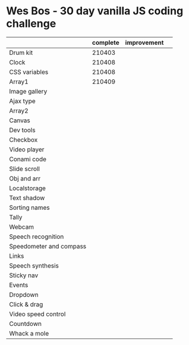 # Wes Bos - 30 day vanilla JS coding challenge

|                         | complete | improvement |      |
| ----------------------- | -------- | ----------- | ---- |
| Drum kit                | 210403   |             |      |
| Clock                   | 210408   |             |      |
| CSS variables           | 210408   |             |      |
| Array1                  | 210409   |             |      |
| Image gallery           |          |             |      |
| Ajax type               |          |             |      |
| Array2                  |          |             |      |
| Canvas                  |          |             |      |
| Dev tools               |          |             |      |
| Checkbox                |          |             |      |
| Video player            |          |             |      |
| Conami code             |          |             |      |
| Slide scroll            |          |             |      |
| Obj and arr             |          |             |      |
| Localstorage            |          |             |      |
| Text shadow             |          |             |      |
| Sorting names           |          |             |      |
| Tally                   |          |             |      |
| Webcam                  |          |             |      |
| Speech recognition      |          |             |      |
| Speedometer and compass |          |             |      |
| Links                   |          |             |      |
| Speech synthesis        |          |             |      |
| Sticky nav              |          |             |      |
| Events                  |          |             |      |
| Dropdown                |          |             |      |
| Click & drag            |          |             |      |
| Video speed control     |          |             |      |
| Countdown               |          |             |      |
| Whack a mole            |          |             |      |

